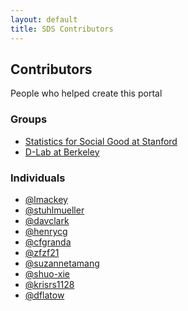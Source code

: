 ```yaml
---
layout: default
title: SDS Contributors
---
```

Contributors
------------

<p class="lead">People who helped create this portal</p>

### Groups

- [Statistics for Social Good at Stanford](http://stats-for-good.stanford.edu/)
- [D-Lab at Berkeley](http://dlab.berkeley.edu/)

### Individuals

- [@lmackey](https://github.com/lmackey)
- [@stuhlmueller](https://github.com/stuhlmueller)
- [@davclark](https://github.com/davclark)
- [@henrycg](http://www.henrycg.com/)
- [@cfgranda](https://github.com/cfgranda)
- [@zfzf21](https://github.com/zfzf21)
- [@suzannetamang](https://github.com/suzannetamang)
- [@shuo-xie](https://github.com/shuo-xie)
- [@krisrs1128](https://github.com/krisrs1128)
- [@dflatow](https://github.com/dflatow)
